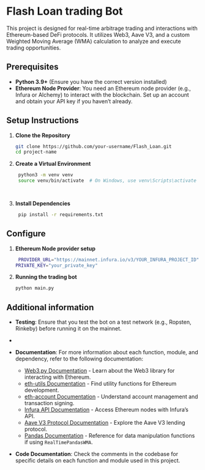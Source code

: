 # Flash Loan trading Bot

This project is designed for real-time arbitrage trading and interactions with Ethereum-based DeFi protocols. It utilizes Web3, Aave V3, and a custom Weighted Moving Average (WMA) calculation to analyze and execute trading opportunities.

## Prerequisites

- **Python 3.9+** (Ensure you have the correct version installed)
- **Ethereum Node Provider**: You need an Ethereum node provider (e.g., Infura or Alchemy) to interact with the blockchain. Set up an account and obtain your API key if you haven’t already.

## Setup Instructions

1. **Clone the Repository**

   ```bash
   git clone https://github.com/your-username/Flash_Loan.git
   cd project-name
   
2. **Create a Virtual Environment**

   ```bash
    python3 -m venv venv
    source venv/bin/activate  # On Windows, use venv\Scripts\activate

     
3. **Install Dependencies**

   ```bash
    pip install -r requirements.txt

## Configure 

1. **Ethereum Node provider setup**

   ```bash
    PROVIDER_URL="https://mainnet.infura.io/v3/YOUR_INFURA_PROJECT_ID"
   PRIVATE_KEY="your_private_key"

2. **Running the trading bot**
      ```bash
    python main.py

## Additional information
- **Testing**: Ensure that you test the bot on a test network (e.g., Ropsten, Rinkeby) before running it on the mainnet.
- 
- **Documentation**: For more information about each function, module, and dependency, refer to the following documentation:
  - [Web3.py Documentation](https://web3py.readthedocs.io/) - Learn about the Web3 library for interacting with Ethereum.
  - [eth-utils Documentation](https://eth-utils.readthedocs.io/) - Find utility functions for Ethereum development.
  - [eth-account Documentation](https://eth-account.readthedocs.io/) - Understand account management and transaction signing.
  - [Infura API Documentation](https://infura.io/docs) - Access Ethereum nodes with Infura’s API.
  - [Aave V3 Protocol Documentation](https://docs.aave.com/) - Explore the Aave V3 lending protocol.
  - [Pandas Documentation](https://pandas.pydata.org/pandas-docs/stable/) - Reference for data manipulation functions if using `RealTimePandasWMA`.
 
- **Code Documentation**: Check the comments in the codebase for specific details on each function and module used in this project.
